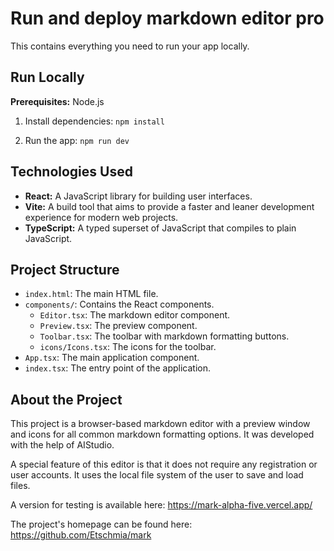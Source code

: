 # Run and deploy markdown editor pro

This contains everything you need to run your app locally.

## Run Locally

**Prerequisites:** Node.js

1.  Install dependencies:
    `npm install`

2.  Run the app:
    `npm run dev`

## Technologies Used

*   **React:** A JavaScript library for building user interfaces.
*   **Vite:** A build tool that aims to provide a faster and leaner development experience for modern web projects.
*   **TypeScript:** A typed superset of JavaScript that compiles to plain JavaScript.

## Project Structure

*   `index.html`: The main HTML file.
*   `components/`: Contains the React components.
    *   `Editor.tsx`: The markdown editor component.
    *   `Preview.tsx`: The preview component.
    *   `Toolbar.tsx`: The toolbar with markdown formatting buttons.
    *   `icons/Icons.tsx`: The icons for the toolbar.
*   `App.tsx`: The main application component.
*   `index.tsx`: The entry point of the application.

## About the Project

This project is a browser-based markdown editor with a preview window and icons for all common markdown formatting options. It was developed with the help of AIStudio.

A special feature of this editor is that it does not require any registration or user accounts. It uses the local file system of the user to save and load files.

A version for testing is available here: https://mark-alpha-five.vercel.app/

The project's homepage can be found here: https://github.com/Etschmia/mark
